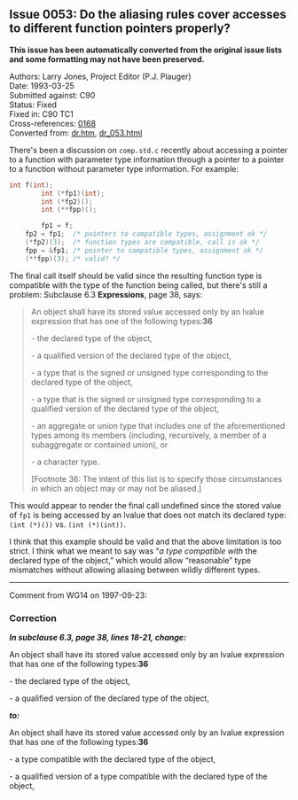 ## Issue 0053: Do the aliasing rules cover accesses to different function pointers properly?

**This issue has been automatically converted from the original issue lists and some formatting may not have been preserved.**

Authors: Larry Jones, Project Editor (P.J. Plauger)  
Date: 1993-03-25  
Submitted against: C90  
Status: Fixed  
Fixed in: C90 TC1  
Cross-references: [0168](issue0168.md)  
Converted from: [dr.htm](https://www.open-std.org/jtc1/sc22/wg14/www/docs/dr.htm), [dr_053.html](https://www.open-std.org/jtc1/sc22/wg14/www/docs/dr_053.html)

There's been a discussion on `comp.std.c` recently about accessing a pointer to
a function with parameter type information through a pointer to a pointer to a
function without parameter type information. For example:

```c
int f(int);
        int (*fp1)(int);
        int (*fp2)();
        int (**fpp)();

        fp1 = f;
 	fp2 = fp1;	/* pointers to compatible types, assignment ok */
 	(*fp2)(3);	/* function types are compatible, call is ok */
 	fpp = &fp1;	/* pointer to compatible types, assignment ok */
 	(**fpp)(3);	/* valid? */
```

The final call itself should be valid since the resulting function type is
compatible with the type of the function being called, but there's still a
problem: Subclause 6.3 **Expressions**, page 38, says:

> An object shall have its stored value accessed only by an lvalue expression that
> has one of the following types:**36**
>
> \- the declared type of the object,
>
> \- a qualified version of the declared type of the object,
>
> \- a type that is the signed or unsigned type corresponding to the declared type
> of the object,
>
> \- a type that is the signed or unsigned type corresponding to a qualified
> version of the declared type of the object,
>
> \- an aggregate or union type that includes one of the aforementioned types
> among its members (including, recursively, a member of a subaggregate or
> contained union), or
>
> \- a character type.
>
> \[Footnote 36: The intent of this list is to specify those circumstances in
> which an object may or may not be aliased.]

This would appear to render the final call undefined since the stored value of
`fp1` is being accessed by an lvalue that does not match its declared type:
`(int (*)())` vs. `(int (*)(int))`.

I think that this example should be valid and that the above limitation is too
strict. I think what we meant to say was “*a type compatible with* the declared
type of the object,” which would allow “reasonable” type mismatches without
allowing aliasing between wildly different types.

---

Comment from WG14 on 1997-09-23:

### Correction

***In subclause 6.3, page 38, lines 18-21, change:***

An object shall have its stored value accessed only by an lvalue expression that
has one of the following types:**36**

\- the declared type of the object,

\- a qualified version of the declared type of the object,

***to:***

An object shall have its stored value accessed only by an lvalue expression that
has one of the following types:**36**

\- a type compatible with the declared type of the object,

\- a qualified version of a type compatible with the declared type of the
object,
